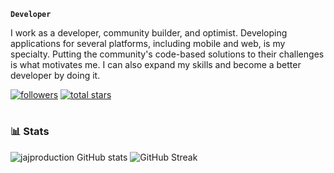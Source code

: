 **`Developer`**

I work as a developer, community builder, and optimist. Developing applications for several platforms, including mobile and web, is my specialty. Putting the community's code-based solutions to their challenges is what motivates me. I can also expand my skills and become a better developer by doing it.

   <p align="left">
      <a href="https://github.com/jajproduction?tab=followers">
         <img alt="followers" title="Follow me on Github" src="https://custom-icon-badges.demolab.com/github/followers/jajproduction?color=236ad3&labelColor=1155ba&style=for-the-badge&logo=person-add&label=Follow&logoColor=white"/></a>
      <a href="https://github.com/jajproduction?tab=repositories&sort=stargazers">
         <img alt="total stars" title="Total stars on GitHub" src="https://custom-icon-badges.demolab.com/github/stars/jajproduction?color=55960c&style=for-the-badge&labelColor=488207&logo=star"/></a>
   </p>

#

### 📊 Stats

![jajproduction GitHub stats](https://github-readme-stats.vercel.app/api?username=jajproduction&show_icons=true&theme=catppuccin) ![GitHub Streak](https://streak-stats.demolab.com?user=jajproduction&theme=catppuccin&border_radius=4.5)
